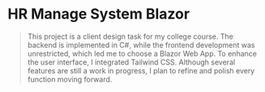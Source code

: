 # HR Manage System Blazor
> This project is a client design task for my college course. The backend is implemented in C#, while the frontend development was unrestricted, which led me to choose a Blazor Web App. To enhance the user interface, I integrated Tailwind CSS. Although several features are still a work in progress, I plan to refine and polish every function moving forward.
